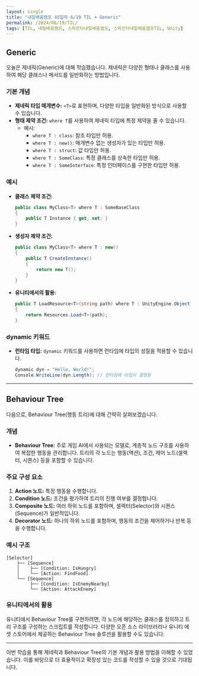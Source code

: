 ```yaml
---
layout: single
title: "내일배움캠프 45일차 6/19 TIL + Generic"
permalink: /2024/06/19/TIL/
tags: [TIL, 내일배움캠프, 스파르타내일배움캠프, 스파르타내일배움캠프TIL, Unity]
---
```


## Generic

오늘은 제네릭(Generic)에 대해 학습했습니다. 제네릭은 다양한 형태나 클래스를 사용하여 해당 클래스나 메서드를 일반화하는 방법입니다.

### 기본 개념

- **제네릭 타입 매개변수:** `<T>`로 표현하며, 다양한 타입을 일반화된 방식으로 사용할 수 있습니다.
- **형태 제약 조건:** `where T`를 사용하여 제네릭 타입에 특정 제약을 줄 수 있습니다.
  - 예시:
    - `where T : class`: 참조 타입만 허용.
    - `where T : new()`: 매개변수 없는 생성자가 있는 타입만 허용.
    - `where T : struct`: 값 타입만 허용.
    - `where T : SomeClass`: 특정 클래스를 상속한 타입만 허용.
    - `where T : SomeInterface`: 특정 인터페이스를 구현한 타입만 허용.

### 예시

- **클래스 제약 조건:**
  ```csharp
  public class MyClass<T> where T : SomeBaseClass
  {
      public T Instance { get; set; }
  }
  ```

- **생성자 제약 조건:**
  ```csharp
  public class MyClass<T> where T : new()
  {
      public T CreateInstance()
      {
          return new T();
      }
  }
  ```

- **유니티에서의 활용:**
  ```csharp
  public T LoadResource<T>(string path) where T : UnityEngine.Object
  {
      return Resources.Load<T>(path);
  }
  ```

### dynamic 키워드

- **런타임 타입:** `dynamic` 키워드를 사용하면 런타임에 타입의 성질을 적용할 수 있습니다.
  ```csharp
  dynamic dyn = "Hello, World!";
  Console.WriteLine(dyn.Length); // 런타임에 타입이 결정됨
  ```

---

## Behaviour Tree

다음으로, Behaviour Tree(행동 트리)에 대해 간략히 살펴보겠습니다.

### 개념

- **Behaviour Tree:** 주로 게임 AI에서 사용되는 모델로, 계층적 노드 구조를 사용하여 복잡한 행동을 관리합니다. 트리의 각 노드는 행동(액션), 조건, 제어 노드(셀렉터, 시퀀스) 등을 포함할 수 있습니다.

### 주요 구성 요소

1. **Action 노드:** 특정 행동을 수행합니다.
2. **Condition 노드:** 조건을 평가하여 트리의 진행 여부를 결정합니다.
3. **Composite 노드:** 여러 하위 노드를 포함하며, 셀렉터(Selector)와 시퀀스(Sequence)가 일반적입니다.
4. **Decorator 노드:** 하나의 하위 노드를 포함하며, 행동의 조건을 제어하거나 반복 등을 수행합니다.

### 예시 구조

```plaintext
[Selector]
    ├── [Sequence]
    │    ├── [Condition: IsHungry]
    │    └── [Action: FindFood]
    └── [Sequence]
         ├── [Condition: IsEnemyNearby]
         └── [Action: AttackEnemy]
```

### 유니티에서의 활용

유니티에서 Behaviour Tree를 구현하려면, 각 노드에 해당하는 클래스를 정의하고 트리 구조를 구성하는 스크립트를 작성합니다. 다양한 오픈 소스 라이브러리나 유니티 에셋 스토어에서 제공하는 Behaviour Tree 솔루션을 활용할 수도 있습니다.

---

이번 학습을 통해 제네릭과 Behaviour Tree의 기본 개념과 활용 방법을 이해할 수 있었습니다. 이를 바탕으로 더 효율적이고 확장성 있는 코드를 작성할 수 있을 것으로 기대됩니다.
